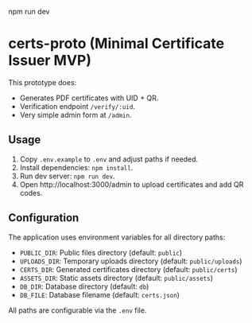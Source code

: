npm run dev
# certs-proto (Minimal Certificate Issuer MVP)

This prototype does:

- Generates PDF certificates with UID + QR.
- Verification endpoint `/verify/:uid`.
- Very simple admin form at `/admin`.

## Usage

1. Copy `.env.example` to `.env` and adjust paths if needed.
2. Install dependencies: `npm install`.
3. Run dev server: `npm run dev`.
4. Open http://localhost:3000/admin to upload certificates and add QR codes.

## Configuration

The application uses environment variables for all directory paths:

- `PUBLIC_DIR`: Public files directory (default: `public`)
- `UPLOADS_DIR`: Temporary uploads directory (default: `public/uploads`)
- `CERTS_DIR`: Generated certificates directory (default: `public/certs`)
- `ASSETS_DIR`: Static assets directory (default: `public/assets`)
- `DB_DIR`: Database directory (default: `db`)
- `DB_FILE`: Database filename (default: `certs.json`)

All paths are configurable via the `.env` file.

